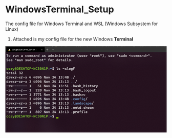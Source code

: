 # WindowsTerminal_Setup
The config file for Windows Terminal and WSL (Windows Subsystem for Linux)

1. Attached is my config file for the new Windows **Terminal**

![Image of my Terminal](https://github.com/Coryf65/WindowsTerminal_Setup/blob/main/Terminal_Screenshot.PNG)
